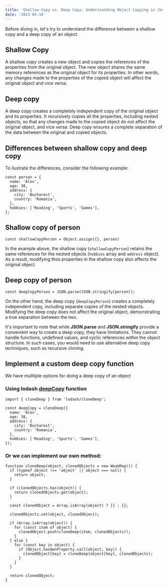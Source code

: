 ```yaml
---
title: 'Shallow Copy vs. Deep Copy: Understanding Object Copying in JavaScript'
date: '2023-05-18'
---
```


Before diving in, let's try to understand the difference between a shallow copy and a deep copy of an object.

## Shallow Copy

A shallow copy creates a new object and copies the references of the properties from the original object. The new object shares the same memory references as the original object for its properties. In other words, any changes made to the properties of the copied object will affect the original object and vice versa.

## Deep copy

A deep copy creates a completely independent copy of the original object and its properties. It recursively copies all the properties, including nested objects, so that any changes made to the copied object do not affect the original object, and vice versa. Deep copy ensures a complete separation of the data between the original and copied objects.

## Differences between shallow copy and deep copy

To ilustrate the differences, consider the following example:

```code
const person = {
  name: 'Alex',
  age: 38,
  address: {
    city: 'Bucharest',
    country: 'Romania',
  },
  hobbies: ['Reading', 'Sports', 'Games'],
};

```

## Shallow copy of person

```code
const shallowCopyPerson = Object.assign({}, person)
```

In the example above, the shallow copy (`shallowCopyPerson`) retains the same references for the nested objects (`hobbies` array and `address` object). As a result, modifying thos properties in the shallow copy also affects the original object.

## Deep copy of person

```code
const deepCopyPerson = JSON.parse(JSON.stringify(person));
```

On the other hand, the deep copy (`deepCopyPerson`) creates a completely independent copy, including separate copies of the nested objects. Modifying the deep copy does not affect the original object, demonstrating a true separation between the two.

It's important to note that while **JSON.parse** and **JSON.stringify** provide a convenient way to create a deep copy, they have limitations. They cannot handle functions, undefined values, and cyclic references within the object structure. In such cases, you would need to use alternative deep copy techniques, such as recursive cloning.

## Implement a custom deep copy function

We have mulltiple options for doing a deep copy of an object

### Using lodash [deepCopy](https://lodash.com/docs/4.17.15#cloneDeep) function

```code
import { cloneDeep } from 'lodash/cloneDeep';

const deepCopy = cloneDeep({
  name: 'Alex',
  age: 38,
  address: {
    city: 'Bucharest',
    country: 'Romania',
  },
  hobbies: ['Reading', 'Sports', 'Games'],
});
```

### Or we can implement our own method:

```code
function cloneDeep(object, clonedObjects = new WeakMap()) {
  if (typeof object !== 'object' || object === null) {
    return object;
  }

  if (clonedObjects.has(object)) {
    return clonedObjects.get(object);
  }

  const clonedObject = Array.isArray(object) ? [] : {};

  clonedObjects.set(object, clonedObject);

  if (Array.isArray(object)) {
    for (const item of object) {
      clonedObject.push(cloneDeep(item, clonedObjects));
    }
  } else {
    for (const key in object) {
      if (Object.hasOwnProperty.call(object, key)) {
        clonedObject[key] = cloneDeep(object[key], clonedObjects);
      }
    }
  }

  return clonedObject;
}

```
